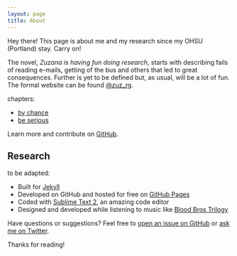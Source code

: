 ```yaml
---
layout: page
title: About
---
```


<p class="message">
  Hey there! This page is about me and my research since my OHSU (Portland) stay. Carry on!
</p>

The novel, *Zuzana is having fun doing research*, starts with describing fails of reading e-mails, getting of the bus and others that led to great consequences. Further is yet to be defined but, as usual, will be a lot of fun. The formal website can be found [@zuz_rg](https://www.researchgate.net/profile/Zuzana_Tatarova).

chapters:

* [by chance](http://zuzana_bychance.getpoole.com)
* [be serious](http://zuzana_beserious.getpoole.com)

Learn more and contribute on [GitHub](https://github.com/poole).

## Research

to be adapted:

* Built for [Jekyll](http://jekyllrb.com)
* Developed on GitHub and hosted for free on [GitHub Pages](https://pages.github.com)
* Coded with [Sublime Text 2](http://sublimetext.com), an amazing code editor
* Designed and developed while listening to music like [Blood Bros Trilogy](https://soundcloud.com/maddecent/sets/blood-bros-series)

Have questions or suggestions? Feel free to [open an issue on GitHub](https://github.com/poole/issues/new) or [ask me on Twitter](https://twitter.com/mdo).

Thanks for reading!
